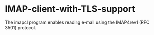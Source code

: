 # IMAP-client-with-TLS-support
The imapcl program enables reading e-mail using the IMAP4rev1 (RFC 3501) protocol. 
